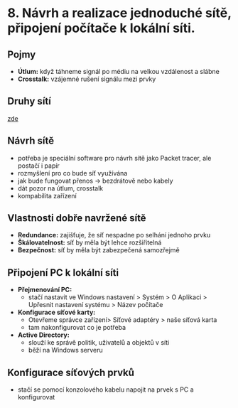 # 8. Návrh a realizace jednoduché sítě, připojení počítače k lokální síti.

## Pojmy
- **Útlum:** když táhneme signál po médiu na velkou vzdálenost a slábne
- **Crosstalk:** vzájemné rušení signálu mezi prvky

## Druhy sítí
[zde](https://github.com/ToCatchTo/Maturitni-otazky/blob/main/5.%20Pocitacove%20site.md)

## Návrh sítě
- potřeba je speciální software pro návrh sítě jako Packet tracer, ale postačí i papír
- rozmyšlení pro co bude síť využívána
- jak bude fungovat přenos -> bezdrátově nebo kabely
- dát pozor na útlum, crosstalk
- kompabilita zařízení

## Vlastnosti dobře navržené sítě
- **Redundance:** zajišťuje, že síť nespadne po selhání jednoho prvku
- **Škálovatelnost:** síť by měla být lehce rozšiřitelná
- **Bezpečnost:** síť by měla být zabezpečená samozřejmě

## Připojení PC k lokální síti
- **Přejmenování PC:**
  - stačí nastavit ve Windows nastavení > Systém > O Aplikaci > Upřesnit nastavení systému > Název počítače
- **Konfigurace síťové karty:**
  - Otevřeme správce zařízení> Síťové adaptéry > naše síťová karta
  - tam nakonfigurovat co je potřeba
- **Active Directory:**
  - slouží ke správě politik, uživatelů a objektů v síti
  - běží na Windows serveru 

## Konfigurace síťových prvků
- stačí se pomocí konzolového kabelu napojit na prvek s PC a konfigurovat
